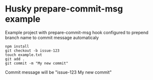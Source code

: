 # Husky prepare-commit-msg example
Example project with prepare-commit-msg hook configured to prepend branch name to commit message automaticaly

    npm install
    git checkout -b issue-123
    touch example.txt
    git add .
    git commit -m "My new commit"

Commit message will be "issue-123 My new commit"
